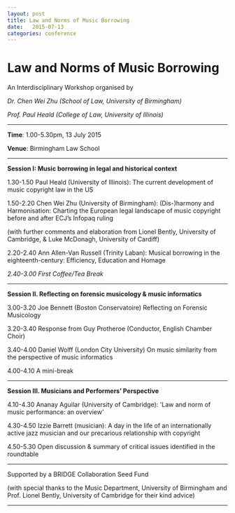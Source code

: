 ```yaml
---
layout: post
title: Law and Norms of Music Borrowing 
date:   2015-07-13
categories: conference
---
```


# Law and Norms of Music Borrowing 



An Interdisciplinary Workshop organised by 

*Dr. Chen Wei Zhu (School of Law, University of Birmingham)*

*Prof. Paul Heald (College of Law, University of Illinois)* 

---

**Time**: 1.00-5.30pm, 13 July 2015

**Venue**: Birmingham Law School

---

**Session I: Music borrowing in legal and historical context**

1.30-1.50 	Paul Heald (University of Illinois): The current development of music copyright law in the US

1.50-2.20 	Chen Wei Zhu (University of Birmingham):  (Dis-)harmony and Harmonisation: Charting the European legal landscape of music copyright before and after ECJ’s Infopaq ruling 

(with further comments and elaboration from Lionel Bently, University of Cambridge, & Luke McDonagh, University of Cardiff)

2.20-2.40 	Ann Allen-Van Russell (Trinity Laban): Musical borrowing in the eighteenth-century: Efficiency, Education and Homage

*2.40-3.00 	First Coffee/Tea Break*

---

**Session II. Reflecting on forensic musicology & music informatics**

3.00-3.20 	Joe Bennett (Boston Conservatoire) Reflecting on Forensic Musicology

3.20-3.40 	Response from Guy Protheroe (Conductor, English Chamber Choir)

3.40-4.00 	Daniel Wolff (London City University) On music similarity from the perspective of music informatics 

4.00-4.10 	A mini-break

---

**Session III. Musicians and Performers’ Perspective**

4.10-4.30 	Ananay Aguilar (University of Cambridge): 'Law and norm of music performance: an overview'

4.30-4.50 	Izzie Barrett (musician): A day in the life of an internationally active jazz musician and our precarious relationship with copyright

4.50-5.30 	Open discussion & summary of critical issues identified in the roundtable

---

Supported by a BRIDGE Collaboration Seed Fund

(with special thanks to the Music Department, University of Birmingham and Prof. Lionel Bently, University of Cambridge for their kind advice) 

___

